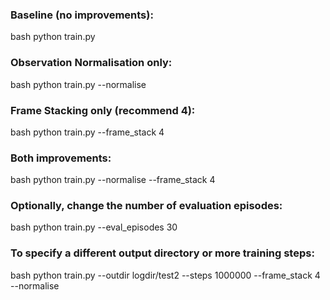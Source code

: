 
### Baseline (no improvements):

bash
python train.py

### Observation Normalisation only:

bash
python train.py --normalise

### Frame Stacking only (recommend 4):

bash
python train.py --frame_stack 4

### Both improvements:

bash
python train.py --normalise --frame_stack 4

### Optionally, change the number of evaluation episodes:

bash
python train.py --eval_episodes 30

### To specify a different output directory or more training steps:

bash
python train.py --outdir logdir/test2 --steps 1000000 --frame_stack 4 --normalise
